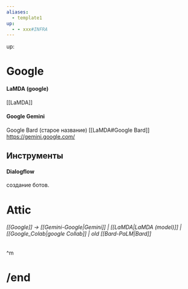 ```yaml
---
aliases:
  - template1
up:
  - - xxx#INFRA
---
```

up:  
# Google

#### LaMDA (google)
[[LaMDA]]
#### Google Gemini
Google Bard (старое название)
[[LaMDA#Google Bard]]
https://gemini.google.com/


## Инструменты

#### Dialogflow
создание ботов.


# Attic
###### [[Google]] -> [[Gemini-Google|Gemini]] | [[LaMDA|LaMDA (model)]]  | [[Google_Colab|google Collab]]  | old [[Bard-PaLM|Bard]]
^m


# /end